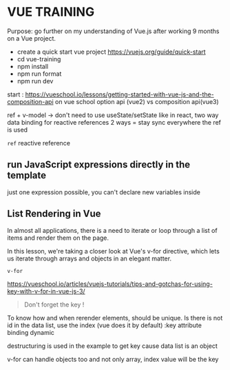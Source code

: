 # VUE TRAINING

Purpose: go further on my understanding of Vue.js after working 9 months on a Vue project.

- create a quick start vue project https://vuejs.org/guide/quick-start
- cd vue-training
- npm install
- npm run format
- npm run dev


start : https://vueschool.io/lessons/getting-started-with-vue-js-and-the-composition-api on vue school
option api (vue2) vs composition api(vue3)

ref + v-model -> don't need to use useState/setState like in react, two way data binding for reactive references
2 ways = stay sync everywhere the ref is used

`ref` reactive reference

## run JavaScript expressions directly in the template
just one expression possible, you can't declare new variables inside

## List Rendering in Vue
In almost all applications, there is a need to iterate or loop through a list of items and render them on the page.

In this lesson, we're taking a closer look at Vue's v-for directive, which lets us iterate through arrays and objects in an elegant matter.

`v-for`

https://vueschool.io/articles/vuejs-tutorials/tips-and-gotchas-for-using-key-with-v-for-in-vue-js-3/

> Don't forget the key !

To know how and when rerender elements, should be unique. Is there is not id in the data list, use the index (vue does it by default)
:key attribute binding dynamic

destructuring is used in the example to get key cause data list is an object

v-for can handle objects too and not only array, index value will be the key
